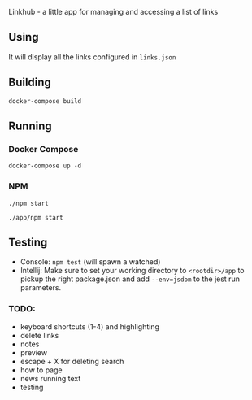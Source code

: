 Linkhub - a little app for managing and accessing a list of links

## Using

It will display all the links configured in `links.json`

## Building

`docker-compose build`

## Running

### Docker Compose

`docker-compose up -d`

### NPM

`./npm start`

`./app/npm start`

## Testing

* Console: `npm test` (will spawn a watched)
* Intellij: Make sure to set your working directory to `<rootdir>/app` to pickup the right package.json and add `--env=jsdom` to the jest run parameters.

### TODO:

- keyboard shortcuts (1-4) and highlighting
- delete links
- notes
- preview
- escape + X for deleting search
- how to page
- news running text
- testing